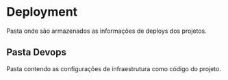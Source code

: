 # Deployment
Pasta onde são armazenados as informações de deploys dos projetos.
## Pasta Devops
Pasta contendo as configurações de infraestrutura como código do projeto.